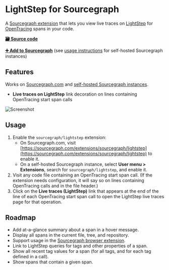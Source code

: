 # LightStep for Sourcegraph

A [Sourcegraph extension](https://docs.sourcegraph.com/extensions) that lets you view live traces on [LightStep](https://lightstep.com) for [OpenTracing](https://opentracing.io) spans in your code.

[**🗃️ Source code**](https://github.com/sourcegraph/sourcegraph-lightstep)

[**➕ Add to Sourcegraph**](https://sourcegraph.com/extensions/sourcegraph/lightstep) (see [usage instructions](#usage) for self-hosted Sourcegraph instances)

## Features

Works on [Sourcegraph.com](https://sourcegraph.com) and [self-hosted Sourcegraph instances](https://docs.sourcegraph.com/#quickstart).

- **Live traces on LightStep** link decoration on lines containing OpenTracing start span calls

![Screenshot](https://storage.googleapis.com/sourcegraph-assets/LightStep_Sourcegraph.png)

## Usage

1. Enable the `sourcegraph/lightstep` extension:
   - On Sourcegraph.com, visit [https://sourcegraph.com/extensions/sourcegraph/lightstep](https://sourcegraph.com/extensions/sourcegraph/lightstep) to enable it.
   - On a self-hosted Sourcegraph instance, select **User menu > Extensions**, search for `sourcegraph/lightstep`, and enable it.
1. Visit any code file containing an OpenTracing start span call. (If the extension needs configuration, it will say so on lines containing OpenTracing calls and in the file header.)
1. Click on the **Live traces (LightStep)** link that appears at the end of the line of each OpenTracing start span call to open the LightStep live traces page for that operation.

## Roadmap

- Add at-a-glance summary about a span in a hover message.
- Display all spans in the current file, tree, and repository.
- Support usage in the [Sourcegraph browser extension](https://docs.sourcegraph.com/integration/browser_extension).
- Link to LightStep queries for tags and other properties of a span.
- Show all recent tag values for a span (for all tags, and for each tag defined in a call).
- Show spans that contain a given span.

